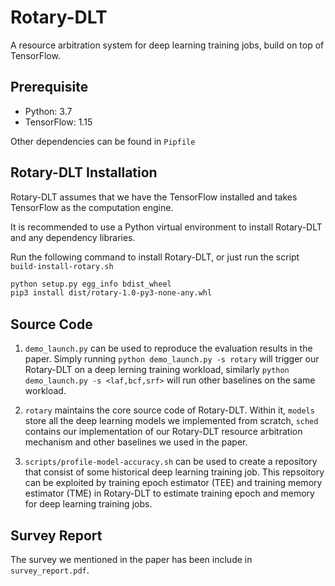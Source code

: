 # Rotary-DLT

A resource arbitration system for deep learning training jobs, build on top of TensorFlow.

## Prerequisite

+ Python: 3.7
+ TensorFlow: 1.15

Other dependencies can be found in `Pipfile`

## Rotary-DLT Installation

Rotary-DLT assumes that we have the TensorFlow installed and takes TensorFlow as the computation engine. 

It is recommended to use a Python virtual environment to install Rotary-DLT and any dependency libraries.

Run the following command to install Rotary-DLT, or just run the script `build-install-rotary.sh`

```bash
python setup.py egg_info bdist_wheel
pip3 install dist/rotary-1.0-py3-none-any.whl
```

## Source Code 

1. `demo_launch.py` can be used to reproduce the evaluation results in the paper. Simply running `python demo_launch.py -s rotary` will trigger our Rotary-DLT on a deep lerning training workload, similarly `python demo_launch.py -s <laf,bcf,srf>` will run other baselines on the same workload.

2. `rotary` maintains the core source code of Rotary-DLT. Within it, `models` store all the deep learning models we implemented from scratch, `sched` contains our implementation of our Rotary-DLT resource arbitration mechanism and other baselines we used in the paper. 

3. `scripts/profile-model-accuracy.sh` can be used to create a repository that consist of some historical deep learning training job. This repsoitory can be exploited by training epoch estimator (TEE) and training memory estimator (TME) in Rotary-DLT to estimate training epoch and memory for deep learning training jobs.  


## Survey Report

The survey we mentioned in the paper has been include in `survey_report.pdf`.
